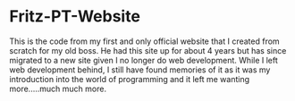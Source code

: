 # Fritz-PT-Website

This is the code from my first and only official website that I created from scratch for my old boss. He had this site up for about 4 years but has since migrated to a new site given I no longer do web development. While I left web development behind, I still have found memories of it as it was my introduction into the world of programming and it left me wanting more.....much much more.
